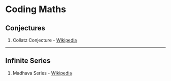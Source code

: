 # Coding Maths

## Conjectures
1. Collatz Conjecture - [Wikipedia](https://en.wikipedia.org/wiki/Collatz_conjecture#:~:text=The%20Collatz%20conjecture%20is%20one,every%20positive%20integer%20into%201.)

<hr>

## Infinite Series
1. Madhava Series - [Wikipedia](https://en.wikipedia.org/wiki/Madhava_series)